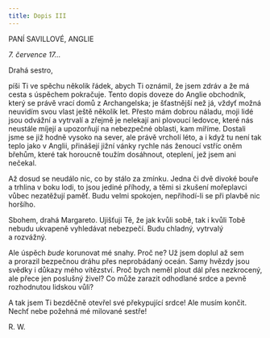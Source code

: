 ```yaml
---
title: Dopis III
---
```


PANÍ SAVILLOVÉ, ANGLIE

_7\. července 17…_

Drahá sestro,

píši Ti ve spěchu několik řádek, abych Ti oznámil, že jsem zdráv a že má cesta s úspěchem pokračuje. Tento dopis doveze do Anglie obchodník, který se právě vrací domů z Archangelska; je šťastnější než já, vždyť možná neuvidím svou vlast ještě několik let. Přesto mám dobrou náladu, moji lidé jsou odvážní a vytrvalí a zřejmě je nelekají ani plovoucí ledovce, které nás neustále míjejí a upozorňují na nebezpečné oblasti, kam míříme. Dostali jsme se již hodně vysoko na sever, ale právě vrcholí léto, a i když tu není tak teplo jako v Anglii, přinášejí jižní vánky rychle nás ženoucí vstříc oněm břehům, které tak horoucně toužím dosáhnout, oteplení, jež jsem ani nečekal.

Až dosud se neudálo nic, co by stálo za zmínku. Jedna či dvě divoké bouře a trhlina v boku lodi, to jsou jediné příhody, a těmi si zkušení mořeplavci vůbec nezatěžují paměť. Budu velmi spokojen, nepřihodí-li se při plavbě nic horšího.

Sbohem, drahá Margareto. Ujišťuji Tě, že jak kvůli sobě, tak i kvůli Tobě nebudu ukvapeně vyhledávat nebezpečí. Budu chladný, vytrvalý a rozvážný.

Ale úspěch _bude_ korunovat mé snahy. Proč ne? Už jsem doplul až sem a prorazil bezpečnou dráhu přes neprobádaný oceán. Samy hvězdy jsou svědky i důkazy mého vítězství. Proč bych neměl plout dál přes nezkrocený, ale přece jen poslušný živel? Co může zarazit odhodlané srdce a pevně rozhodnutou lidskou vůli?

A tak jsem Ti bezděčně otevřel své překypující srdce! Ale musím končit. Nechť nebe požehná mé milované sestře!

R. W.

